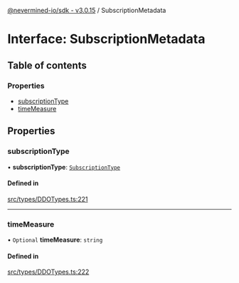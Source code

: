 [@nevermined-io/sdk - v3.0.15](../code-reference.md) / SubscriptionMetadata

# Interface: SubscriptionMetadata

## Table of contents

### Properties

- [subscriptionType](SubscriptionMetadata.md#subscriptiontype)
- [timeMeasure](SubscriptionMetadata.md#timemeasure)

## Properties

### subscriptionType

• **subscriptionType**: [`SubscriptionType`](../enums/SubscriptionType.md)

#### Defined in

[src/types/DDOTypes.ts:221](https://github.com/nevermined-io/sdk-js/blob/3d026574f8051d1cb4151e3441edbece52bfb907/src/types/DDOTypes.ts#L221)

---

### timeMeasure

• `Optional` **timeMeasure**: `string`

#### Defined in

[src/types/DDOTypes.ts:222](https://github.com/nevermined-io/sdk-js/blob/3d026574f8051d1cb4151e3441edbece52bfb907/src/types/DDOTypes.ts#L222)
